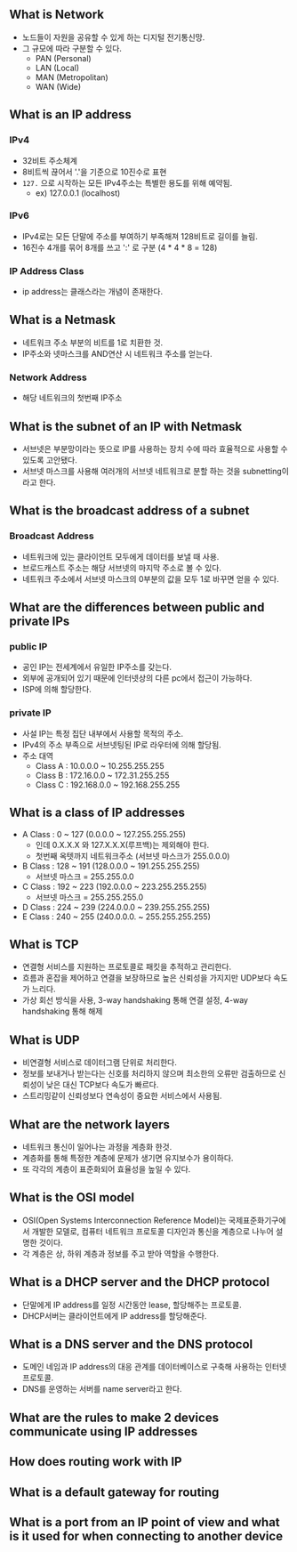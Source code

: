 ## What is Network
- 노드들이 자원을 공유할 수 있게 하는 디지털 전기통신망.
- 그 규모에 따라 구분할 수 있다.
  - PAN (Personal)
  - LAN (Local)
  - MAN (Metropolitan)
  - WAN (Wide)


## What is an IP address
### IPv4
- 32비트 주소체계
- 8비트씩 끊어서 '.'을 기준으로 10진수로 표현
- `127.` 으로 시작하는 모든 IPv4주소는 특별한 용도를 위해 예약됨.
  - ex) 127.0.0.1 (localhost)
### IPv6
- IPv4로는 모든 단말에 주소를 부여하기 부족해져 128비트로 길이를 늘림.
- 16진수 4개를 묶어 8개를 쓰고 ':' 로 구분 (4 * 4 * 8 = 128)
### IP Address Class
- ip address는 클래스라는 개념이 존재한다.


## What is a Netmask
- 네트워크 주소 부분의 비트를 1로 치환한 것.
- IP주소와 넷마스크를 AND연산 시 네트워크 주소를 얻는다.
### Network Address
- 해당 네트워크의 첫번째 IP주소


## What is the subnet of an IP with Netmask
- 서브넷은 부분망이라는 뜻으로 IP를 사용하는 장치 수에 따라 효율적으로 사용할 수 있도록 고안됐다.
- 서브넷 마스크를 사용해 여러개의 서브넷 네트워크로 분할 하는 것을 subnetting이라고 한다.


## What is the broadcast address of a subnet
### Broadcast Address
- 네트워크에 있는 클라이언트 모두에게 데이터를 보낼 때 사용.
- 브로드캐스트 주소는 해당 서브넷의 마지막 주소로 볼 수 있다.
- 네트워크 주소에서 서브넷 마스크의 0부분의 값을 모두 1로 바꾸면 얻을 수 있다.

## What are the differences between public and private IPs
### public IP
- 공인 IP는 전세계에서 유일한 IP주소를 갖는다.
- 외부에 공개되어 있기 때문에 인터넷상의 다른 pc에서 접근이 가능하다.
- ISP에 의해 할당한다.

### private IP
- 사설 IP는 특정 집단 내부에서 사용할 목적의 주소.
- IPv4의 주소 부족으로 서브넷팅된 IP로 라우터에 의해 할당됨.
- 주소 대역
  - Class A : 10.0.0.0 ~ 10.255.255.255
  - Class B : 172.16.0.0 ~ 172.31.255.255
  - Class C : 192.168.0.0 ~ 192.168.255.255


## What is a class of IP addresses
- A Class : 0 ~ 127 (0.0.0.0 ~ 127.255.255.255)
  - 인데 0.X.X.X 와 127.X.X.X(루프백)는 제외해야 한다.
  - 첫번째 옥텟까지 네트워크주소 (서브넷 마스크가 255.0.0.0)
- B Class : 128 ~ 191 (128.0.0.0 ~ 191.255.255.255)
  - 서브넷 마스크 = 255.255.0.0
- C Class : 192 ~ 223 (192.0.0.0 ~ 223.255.255.255)
  - 서브넷 마스크 = 255.255.255.0
- D Class : 224 ~ 239 (224.0.0.0 ~ 239.255.255.255)
- E Class : 240 ~ 255 (240.0.0.0. ~ 255.255.255.255)


## What is TCP
- 연결형 서비스를 지원하는 프로토콜로 패킷을 추적하고 관리한다.
- 흐름과 혼잡을 제어하고 연결을 보장하므로 높은 신뢰성을 가지지만 UDP보다 속도가 느리다.
- 가상 회선 방식을 사용, 3-way handshaking 통해 연결 설정, 4-way handshaking 통해 해제


## What is UDP
- 비연결형 서비스로 데이터그램 단위로 처리한다.
- 정보를 보내거나 받는다는 신호를 처리하지 않으며 최소한의 오류만 검출하므로 신뢰성이 낮은 대신 TCP보다 속도가 빠르다.
- 스트리밍같이 신뢰성보다 연속성이 중요한 서비스에서 사용됨.


## What are the network layers
- 네트워크 통신이 일어나는 과정을 계층화 한것.
- 계층화를 통해 특정한 계층에 문제가 생기면 유지보수가 용이하다.
- 또 각각의 계층이 표준화되어 효율성을 높일 수 있다.


## What is the OSI model
- OSI(Open Systems Interconnection Reference Model)는 국제표준화기구에서 개발한 모델로, 컴퓨터 네트워크 프로토콜 디자인과 통신을 계층으로 나누어 설명한 것이다.
- 각 계층은 상, 하위 계층과 정보를 주고 받아 역할을 수행한다.


## What is a DHCP server and the DHCP protocol
- 단말에게 IP address를 일정 시간동안 lease, 할당해주는 프로토콜.
- DHCP서버는 클라이언트에게 IP address를 할당해준다.


## What is a DNS server and the DNS protocol
- 도메인 네임과 IP address의 대응 관계를 데이터베이스로 구축해 사용하는 인터넷 프로토콜.
- DNS를 운영하는 서버를 name server라고 한다.


## What are the rules to make 2 devices communicate using IP addresses
## How does routing work with IP
## What is a default gateway for routing
## What is a port from an IP point of view and what is it used for when connecting to another device

